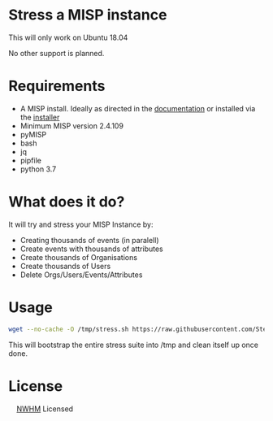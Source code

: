 # Stress a MISP instance

This will only work on Ubuntu 18.04

No other support is planned.

# Requirements

* A MISP install. Ideally as directed in the [documentation](https://misp.github.io/MISP/INSTALL.ubuntu1804/) or installed via the [installer](https://github.com/MISP/MISP/blob/2.4/INSTALL/INSTALL.sh)
* Minimum MISP version 2.4.109
* pyMISP
* bash
* jq
* pipfile
* python 3.7

# What does it do?

It will try and stress your MISP Instance by:

- Creating thousands of events (in paralell)
- Create events with thousands of attributes
- Create thousands of Organisations
- Create thousands of Users
- Delete Orgs/Users/Events/Attributes

# Usage

```bash
wget --no-cache -O /tmp/stress.sh https://raw.githubusercontent.com/SteveClement/misp-stress/master/stress.sh ; bash /tmp/stress.sh
```

This will bootstrap the entire stress suite into /tmp and clean itself up once done.


# License

<img src="https://nonwhiteheterosexualmalelicense.org/502px-Asexual_symbol.svg.png" data-canonical-src="https://nonwhiteheterosexualmalelicense.org/502px-Asexual_symbol.svg.png" width="12" height="12" /> [NWHM](https://nonwhiteheterosexualmalelicense.org/) Licensed
